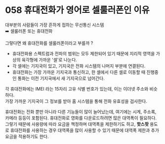 # 058 휴대전화가 영어로 셀룰러폰인 이유 

대부분의 사람들이 가장 흔하게 접하는 무선통신 시스템<br>
➡️ 셀룰러폰 또는 휴대전화 

그렇다면 왜 휴대전화를 셀룰러폰이라고 부를까 ? <br>
- 휴대전화용 스펙트럼과 전파의 범위는 모두 제한되어 있기 때문에 지리적 영역을 가상의 육각형에 가까운 '셀'로 나눈다. 
- 각 셀에는 기지국이 있고, 기지국은 전화 시스템의 나머지 부분에 연결된다. 
- 휴대전화는 가장 가까운 기지국과 통신하고, 한 셀에서 다른 셀로 이동할 때 진행중인 통화는 이전 기지국에서 새 기지국으로 넘어간다. 

각 휴대전화에는 IMEI 라는 15자리 고유 식별 번호가 있는데, 이는 이더넷 주소와 비슷하다. <br>
가장 가까운 기지국이 그 정보를 받아 홈 시스템을 통해 전화 유효성을 검사한다. 

휴대전화는 전화 뿐만 아니라 다른 기능들이 많이 늘어났는데, 여기에는 시계, 주소록, 카메라 등등이 포함된다. 휴대전화로 영화를 다운로드하려면 많은 대역폭이 필요하다. 그렇기 때문에 사용량에 따라 요금을 책정하며 대역폭을 제한하기도 하고, **핫스팟** 용도로 휴대전화를 사용하는 경우 대역폭을 많이 사용할 수 있기 때문에 대역폭 제한과 추가 요금을 적용하기도 한다.